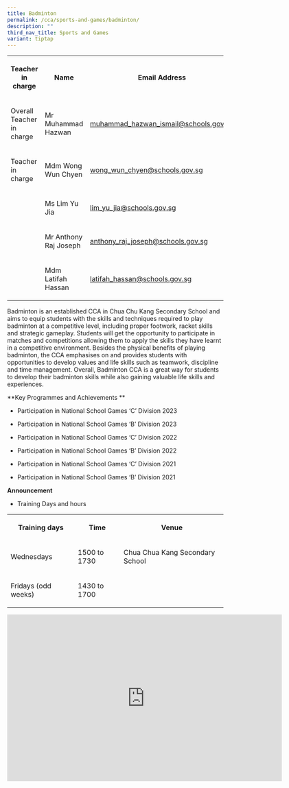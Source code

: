 ```yaml
---
title: Badminton
permalink: /cca/sports-and-games/badminton/
description: ""
third_nav_title: Sports and Games
variant: tiptap
---
```

<table><tbody><tr><th rowspan="1" colspan="1"><p>Teacher in charge</p></th><th rowspan="1" colspan="1"><p>Name</p></th><th rowspan="1" colspan="1"><p>Email Address</p></th></tr><tr><td rowspan="1" colspan="1"><p>Overall Teacher in charge</p></td><td rowspan="1" colspan="1"><p>Mr Muhammad Hazwan</p></td><td rowspan="1" colspan="1"><p><a href="mailto:muhammad_hazwan_ismail@schools.gov.sg" rel="noopener noreferrer nofollow" target="_blank">muhammad_hazwan_ismail@schools.gov.sg</a></p></td></tr><tr><td rowspan="1" colspan="1"><p>Teacher in charge</p></td><td rowspan="1" colspan="1"><p>Mdm Wong Wun Chyen</p></td><td rowspan="1" colspan="1"><p><a href="mailto:wong_wun_chyen@schools.gov.sg" rel="noopener noreferrer nofollow" target="_blank">wong_wun_chyen@schools.gov.sg</a></p></td></tr><tr><td rowspan="1" colspan="1"><p></p></td><td rowspan="1" colspan="1"><p>Ms Lim Yu Jia</p></td><td rowspan="1" colspan="1"><p><a href="mailto:lim_yu_jia@schools.gov.sg" rel="noopener noreferrer nofollow" target="_blank">lim_yu_jia@schools.gov.sg</a></p></td></tr><tr><td rowspan="1" colspan="1"><p></p></td><td rowspan="1" colspan="1"><p>Mr Anthony Raj Joseph</p></td><td rowspan="1" colspan="1"><p><a href="mailto:anthony_raj_joseph@schools.gov.sg" rel="noopener noreferrer nofollow" target="_blank">anthony_raj_joseph@schools.gov.sg</a></p></td></tr><tr><td rowspan="1" colspan="1"><p></p></td><td rowspan="1" colspan="1"><p>Mdm Latifah Hassan</p></td><td rowspan="1" colspan="1"><p><a href="mailto:latifah_hassan@schools.gov.sg" rel="noopener noreferrer nofollow" target="_blank">latifah_hassan@schools.gov.sg</a></p></td></tr></tbody></table><p>Badminton is an established CCA in Chua Chu Kang Secondary School and aims to equip students with the skills and techniques required to play badminton at a competitive level, including proper footwork, racket skills and strategic gameplay. Students will get the opportunity to participate in matches and competitions allowing them to apply the skills they have learnt in a competitive environment. Besides the physical benefits of playing badminton, the CCA emphasises on and provides students with opportunities to develop values and life skills such as teamwork, discipline and time management. Overall, Badminton CCA is a great way for students to develop their badminton skills while also gaining valuable life skills and experiences.</p><p>**Key Programmes and Achievements **</p><ul data-tight="true" class="tight"><li><p>Participation in National School Games ‘C’ Division 2023</p></li><li><p>Participation in National School Games ‘B’ Division 2023</p></li><li><p>Participation in National School Games ‘C’ Division 2022</p></li><li><p>Participation in National School Games ‘B’ Division 2022</p></li><li><p>Participation in National School Games ‘C’ Division 2021</p></li><li><p>Participation in National School Games ‘B’ Division 2021</p></li></ul><p><strong>Announcement</strong></p><ul data-tight="true" class="tight"><li><p>Training Days and hours</p></li></ul><table><tbody><tr><th rowspan="1" colspan="1"><p>Training days</p></th><th rowspan="1" colspan="1"><p>Time</p></th><th rowspan="1" colspan="1"><p>Venue</p></th></tr><tr><td rowspan="1" colspan="1"><p>Wednesdays</p></td><td rowspan="1" colspan="1"><p>1500 to 1730</p></td><td rowspan="1" colspan="1"><p>Chua Chua Kang Secondary School</p></td></tr><tr><td rowspan="1" colspan="1"><p>Fridays (odd weeks)</p></td><td rowspan="1" colspan="1"><p>1430 to 1700</p></td><td rowspan="1" colspan="1"><p></p></td></tr></tbody></table><div class="iframe-wrapper"><iframe height="389" width="640" allowfullscreen="true" frameborder="0" src="https://docs.google.com/presentation/d/e/2PACX-1vQZqnZggdr_aTrOOrEgKyRpfaUwyEYkptJvOncXMNv6jUTfEft260ZQu0jVwZpkPA/embed?start=true&amp;loop=true&amp;delayms=3000"></iframe></div><p></p>